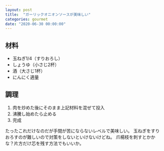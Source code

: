 ```yaml
---
layout: post
title:  "ガーリックオニオンソースが美味しい"
categories: gourmet
date: "2020-06-30 00:00:00"
---
```


## 材料
- 玉ねぎ1/4（すりおろし）
- しょうゆ（小さじ2杯）
- 酒（大さじ1杯）
- にんにく適量

## 調理
1. 肉を炒めた後にそのまま上記材料を混ぜて投入
2. 沸騰し始めたら止める
3. 完成

たったこれだけなのだが手間が苦にならないレベルで美味しい。
玉ねぎをすりおろすのが難しいので対策をしないといけないけどね。
爪楊枝を刺すとかかな？片方だけ芯を残す方法でもいいか。
